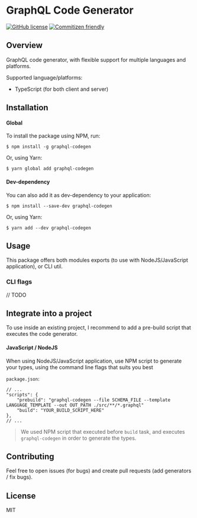 # GraphQL Code Generator

[![GitHub license](https://img.shields.io/badge/license-MIT-lightgrey.svg?maxAge=2592000)](https://raw.githubusercontent.com/apollostack/apollo-ios/master/LICENSE) [![Commitizen friendly](https://img.shields.io/badge/commitizen-friendly-brightgreen.svg)](http://commitizen.github.io/cz-cli/)

## Overview

GraphQL code generator, with flexible support for multiple languages and platforms. 

Supported language/platforms:

- TypeScript (for both client and server)

## Installation

#### Global

To install the package using NPM, run:

    $ npm install -g graphql-codegen

Or, using Yarn:
    
    $ yarn global add graphql-codegen

#### Dev-dependency

You can also add it as dev-dependency to your application:

    $ npm install --save-dev graphql-codegen

Or, using Yarn:
    
    $ yarn add --dev graphql-codegen

## Usage

This package offers both modules exports (to use with NodeJS/JavaScript application), or CLI util.

### CLI flags

// TODO

## Integrate into a project

To use inside an existing project, I recommend to add a pre-build script that executes the code generator.

#### JavaScript / NodeJS

When using NodeJS/JavaScript application, use NPM script to generate your types, using the command line flags that suits you best

`package.json`:

    // ...
    "scripts": {
        "prebuild": "graphql-codegen --file SCHEMA_FILE --template LANGUAGE_TEMPLATE --out OUT_PATH ./src/**/*.graphql"
        "build": "YOUR_BUILD_SCRIPT_HERE"
    },
    // ...

> We used NPM script that executed before `build` task, and executes `graphql-codegen` in order to generate the types.

## Contributing

Feel free to open issues (for bugs) and create pull requests (add generators / fix bugs).

## License

MIT
